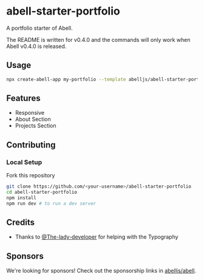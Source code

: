 # abell-starter-portfolio
A portfolio starter of Abell.

The README is written for v0.4.0 and the commands will only work when Abell v0.4.0 is released.

## Usage
```sh
npx create-abell-app my-portfolio --template abelljs/abell-starter-portfolio
```

## Features

- Responsive
- About Section
- Projects Section

## Contributing

### Local Setup

Fork this repository
```sh
git clone https://github.com/<your-username>/abell-starter-portfolio
cd abell-starter-portfolio
npm install
npm run dev # to run a dev server
```

## Credits

- Thanks to [@The-lady-developer](https://github.com/The-lady-developer) for helping with the Typography

## Sponsors

We're looking for sponsors! Check out the sponsorship links in [abelljs/abell](https://github.com/abelljs/abell).